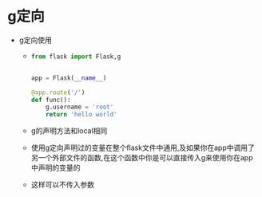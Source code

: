 # g定向

- g定向使用

  - ```python
    from flask import Flask,g
    
    
    app = Flask(__name__)
    
    @app.route('/')
    def func():
        g.username = 'root'
        return 'hello world'
    ```

  - g的声明方法和local相同

  - 使用g定向声明过的变量在整个flask文件中通用,及如果你在app中调用了另一个外部文件的函数,在这个函数中你是可以直接传入g来使用你在app中声明的变量的

  - 这样可以不传入参数